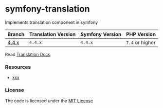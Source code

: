 # symfony-translation
Implements translation component in symfony

| Branch     | Translation Version | Symfony Version | PHP Version     |
|------------|---------------------|-----------------|-----------------|
| [4.4.x][1] | `4.4.x`             | `4.4.x`         | `7.4` or higher |


Read [Translation Docs](https://symfony.com/doc/4.4/translation.html)

### Resources  
- [xxx](xxx)


### License
The code is licensed under the [MIT License](https://github.com/habibun/symfony-translation/blob/master/LICENSE)

[1]: https://github.com/habibun/symfony-translation/tree/5.4.x
